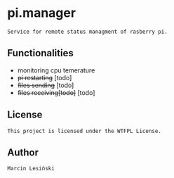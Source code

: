 # pi.manager

	Service for remote status managment of rasberry pi.
	
## Functionalities
- monitoring cpu temerature
- ~~pi restarting~~ [todo]
- ~~files sending~~ [todo]
- ~~files receiving[todo]~~ [todo]


## License
	This project is licensed under the WTFPL License.

## Author
	Marcin Lesiński
	